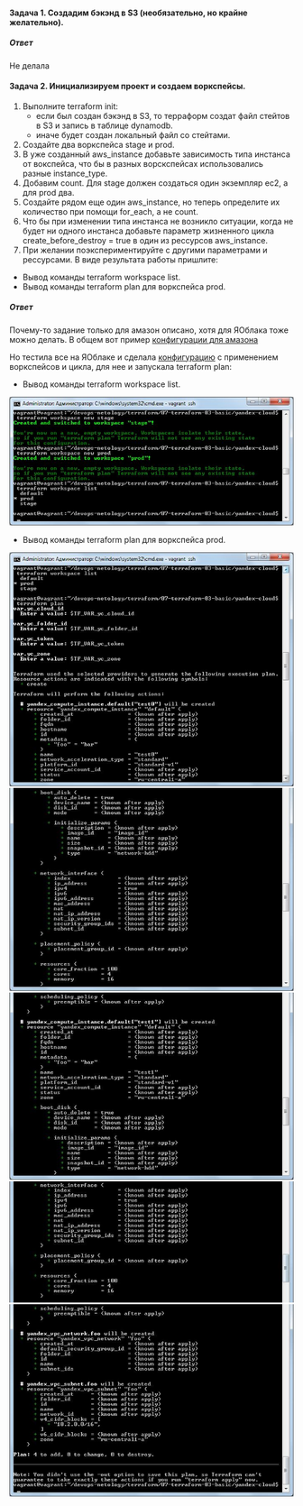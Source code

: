 #### Задача 1. Создадим бэкэнд в S3 (необязательно, но крайне желательно).
##### Ответ
Не делала

#### Задача 2. Инициализируем проект и создаем воркспейсы.
1. Выполните terraform init:
   * если был создан бэкэнд в S3, то терраформ создат файл стейтов в S3 и запись в таблице dynamodb.
   * иначе будет создан локальный файл со стейтами.
2. Создайте два воркспейса stage и prod.
3. В уже созданный aws_instance добавьте зависимость типа инстанса от вокспейса, что бы в разных ворскспейсах использовались разные instance_type.
4. Добавим count. Для stage должен создаться один экземпляр ec2, а для prod два.
5. Создайте рядом еще один aws_instance, но теперь определите их количество при помощи for_each, а не count.
6. Что бы при изменении типа инстанса не возникло ситуации, когда не будет ни одного инстанса добавьте параметр жизненного цикла create_before_destroy = true в один из рессурсов aws_instance.
7. При желании поэкспериментируйте с другими параметрами и рессурсами.
В виде результата работы пришлите:

* Вывод команды terraform workspace list.
* Вывод команды terraform plan для воркспейса prod.

##### Ответ

Почему-то задание только для амазон описано, хотя для ЯОблака тоже можно делать.
В общем вот пример [конфигурации для амазона](https://github.com/anna-maksimovna/devops-netology/blob/main/terraform/07-terraform-03-basic/aws/main.tf)

Но тестила все на ЯОблаке и сделала [конфигурацию](https://github.com/anna-maksimovna/devops-netology/blob/main/terraform/07-terraform-03-basic/yandex-cloud/main.tf) с применением воркспейсов и цикла, для нее и запускала terraform plan:
* Вывод команды terraform workspace list.
  
![ ](ter07_03_1.jpg)

* Вывод команды terraform plan для воркспейса prod.

![ ](ter07_03_2.jpg)
![ ](ter07_03_3.jpg)
![ ](ter07_03_4.jpg)
![ ](ter07_03_5.jpg)
![ ](ter07_03_6.jpg)
